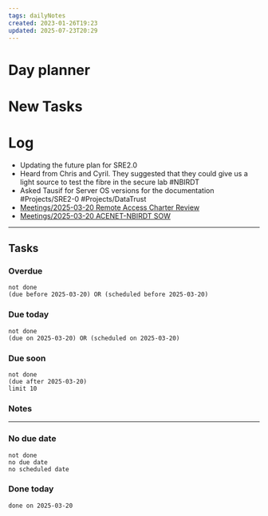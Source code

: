 ```yaml
---
tags: dailyNotes
created: 2023-01-26T19:23
updated: 2025-07-23T20:29
---
```

# Day planner


# New Tasks


# Log
- Updating the future plan for SRE2.0
- Heard from Chris and Cyril. They suggested that they could give us a light source to test the fibre in the secure lab #NBIRDT 
- Asked Tausif for Server OS versions for the documentation #Projects/SRE2-0 #Projects/DataTrust 
- [Meetings/2025-03-20 Remote Access Charter Review](../Meetings/2025-03-20%20Remote%20Access%20Charter%20Review.md)
- [Meetings/2025-03-20 ACENET-NBIRDT SOW](../Meetings/2025-03-20%20ACENET-NBIRDT%20SOW.md)
----
## Tasks
### Overdue
```tasks
not done
(due before 2025-03-20) OR (scheduled before 2025-03-20)
```

### Due today
```tasks
not done
(due on 2025-03-20) OR (scheduled on 2025-03-20)
```

### Due soon
```tasks
not done
(due after 2025-03-20)
limit 10
```

### Notes

----
### No due date
```tasks
not done
no due date
no scheduled date
```

### Done today
```tasks
done on 2025-03-20
```
